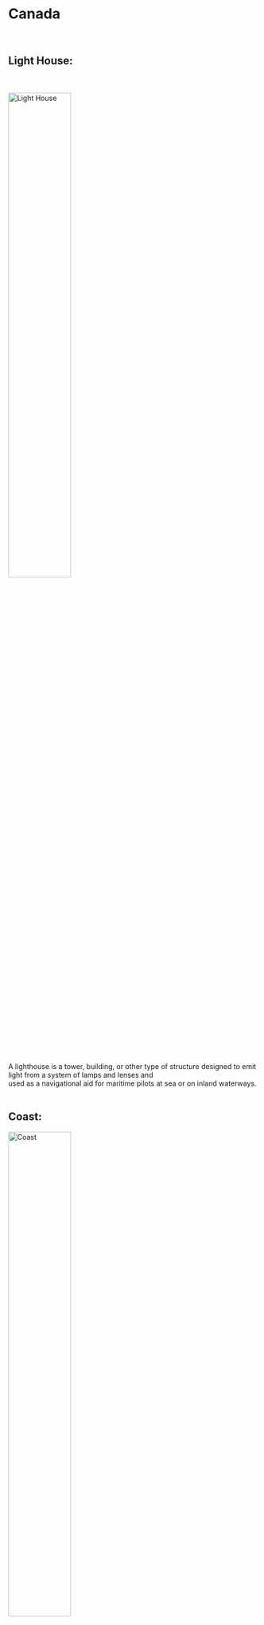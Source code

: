 <!DOCTYPE HTML>
<html>
 <head>
  <meta charset="utf-8"/>
  <title>
   Made with Remarkable!
  </title>
  <link href="http://cdnjs.cloudflare.com/ajax/libs/highlight.js/8.1/styles/github.min.css" rel="stylesheet"/>
  <style type="text/css">
   img.twenty-five-percent {
   width: 50%;
}
  </style>
 </head>
 <body>
  <h1 id="canada">
   Canada
  </h1>
  <p>
   <br/>
  </p>
  <h2 id="light-house">
   Light House:
  </h2>
  <p>
   <br/>
   <br/>

   <img class="twenty-five-percent" alt="Light House" src="images/canada/2016-02-27_10.09.03.jpg" title="Light House"/>
   <br/>
   A lighthouse is a tower, building, or other type of structure designed to emit light from a system of lamps and lenses and <br/>used as a navigational aid for maritime pilots at sea or on inland waterways.
   <br/>
   <br/>
  </p>
  <h2 id="coast">
   Coast:
  </h2>
  <p>
   <img class="twenty-five-percent" alt="Coast" src="images/canada/2016-02-27_15.36.53.jpg" title="Coast"/>
   <br/>
   <br/>
   <br/>
   Canada has the longest coastline of any nation, bordering on three oceans: Atlantic, Pacific and Arctic.<br/> Out of the ten provinces and territories of Canada that have coastline, the province with the most is Newfoundland &amp; Labrador<br/>with 28,956 kilometres (including islands).
   <br/>
   <br/>
  </p>
  <h2 id="rocky-coast">
   Rocky Coast:
  </h2>
  <p>
   <img class="twenty-five-percent" alt="Rocky Coast" src="images/canada/2016-02-27_10.45.45.jpg" title="Rocky Coast"/>
   <br/>
   <br/>
   <br/>
   Vacouver BC has the Rocky Coastline in Canada.
   <br/>
   <br/>
  </p>
  <h2 id="water-fall">
   Water Fall:
  </h2>
  <p>
   <img class="twenty-five-percent" alt="Water Fall" src="images/canada/2016-02-27_12.47.09.jpg" title="Water Fall"/>
   <br/>
   <br/>
   <br/>
   A waterfall is a place where water flows over a vertical drop in the course of a stream or river. <br/>Waterfalls also occur where meltwater drops over the edge of a tabular iceberg or ice shelf.
   <br/>
   <br/>
  </p>
  <h2 id="beautiful-view">
   BeautiFul View:
  </h2>
  <p>
   <img class="twenty-five-percent" alt="BeautiFul View" src="images/canada/2016-02-27_15.52.33.jpg" title="BeautiFul View"/>
  </p>
<br/>
We live in a wonderful world that is full of beauty, charm and adventure. There is no end to the adventures that <br/>we can have if only we seek them with our eyes open(Jawaharlal Nehru).

  <script src="http://cdnjs.cloudflare.com/ajax/libs/highlight.js/8.1/highlight.min.js">
  </script>
  <script>
   hljs.initHighlightingOnLoad();
  </script>
  <script src="https://cdn.mathjax.org/mathjax/latest/MathJax.js?config=TeX-AMS-MML_HTMLorMML" type="text/javascript">
  </script>
  <script type="text/javascript">
   MathJax.Hub.Config({"showProcessingMessages" : false,"messageStyle" : "none","tex2jax": { inlineMath: [ [ "$", "$" ] ] }});
  </script>
 </body>
</html>